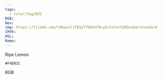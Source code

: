 ```yaml
---
tags:
  - Color/Tag/NTC
RGB:
Hex:
img: https://filedn.com/l0hpzxl1f01yT7GHxtF8cyk/Color%20Snake/standard_csv_to_svg//F4D81C.svg
CMYK:
HSL:
Name:
---
```

Ripe Lemon
```palette
#F4D81C
```
RGB
